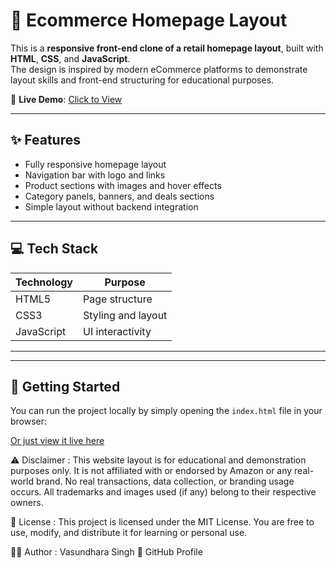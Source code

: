 # 🛒 Ecommerce Homepage Layout

This is a **responsive front-end clone of a retail homepage layout**, built with **HTML**, **CSS**, and **JavaScript**.  
The design is inspired by modern eCommerce platforms to demonstrate layout skills and front-end structuring for educational purposes.

🔗 **Live Demo**: [Click to View](https://vasundhara-singh0911.github.io/ecommerce-hompage-layout/)

---

## ✨ Features

- Fully responsive homepage layout
- Navigation bar with logo and links
- Product sections with images and hover effects
- Category panels, banners, and deals sections
- Simple layout without backend integration

---

## 💻 Tech Stack

| Technology | Purpose               |
|------------|------------------------|
| HTML5      | Page structure          |
| CSS3       | Styling and layout      |
| JavaScript | UI interactivity        |

---


---

## 🚀 Getting Started

You can run the project locally by simply opening the `index.html` file in your browser:


[Or just view it live here](https://vasundhara-singh0911.github.io/ecommerce-hompage-layout/)


⚠️ Disclaimer : 
This website layout is for educational and demonstration purposes only.
It is not affiliated with or endorsed by Amazon or any real-world brand.
No real transactions, data collection, or branding usage occurs.
All trademarks and images used (if any) belong to their respective owners.

📜 License : 
This project is licensed under the MIT License.
You are free to use, modify, and distribute it for learning or personal use.

👩‍💻 Author :
Vasundhara Singh
🔗 GitHub Profile
